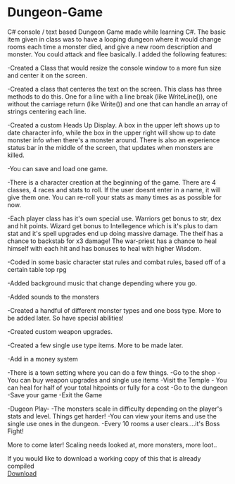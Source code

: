 # Dungeon-Game

C# console / text based Dungeon Game made while learning C#. The basic item given in class was to have a looping 
dungeon where it would change rooms each time a monster died, and give a new room description and monster. 
You could attack and flee basically. I added the following features:

-Created a Class that would resize the console window to a more fun size and center it on the screen.

-Created a class that centeres the text on the screen. This class has three methods to do this. One for a line
 with a line break (like WriteLine()), one without the carriage return (like Write()) and one that can handle
 an array of strings centering each line.
 
-Created a custom Heads Up Display. A box in the upper left shows up to date character info, while the box 
 in the upper right will show up to date monster info when there's a monster around. There is also an
 experience status bar in the middle of the screen, that updates when monsters are killed.
  
-You can save and load one game.

-There is a character creation at the beginning of the game. There are 4 classes, 4 races and stats to roll.
 If the user doesnt enter in a name, it will give them one. You can re-roll your stats as many times as 
 as possible for now.
 
 -Each player class has it's own special use. Warriors get bonus to str, dex and hit points.
  Wizard get bonus to Intellegence which is it's plus to dam stat and it's spell upgrades end up doing
  massive damage. The theif has a chance to backstab for x3 damage! The war-priest has a chance to
  heal himself with each hit and has bonuses to heal with higher Wisdom.
 
-Coded in some basic character stat rules and combat rules, based off of a certain table top rpg

-Added background music that change depending where you go.

-Added sounds to the monsters

-Created a handful of different monster types and one boss type. More to be added later. So have special abilities!

-Created custom weapon upgrades.

-Created a few single use type items. More to be made later.

-Add in a money system

-There is a town setting where you can do a few things. 
    -Go to the shop - You can buy weapon upgrades and single use items
    -Visit the Temple - You can heal for half of your total hitpoints or fully for a cost
    -Go to the dungeon
    -Save your game
    -Exit the Game
    
-Dugeon Play-
  -The monsters scale in difficulty depending on the player's stats and level. Things get harder!
  -You can view your items and use the single use ones in the dungeon.
  -Every 10 rooms a user clears....it's Boss Fight!
  
  More to come later! Scaling needs looked at, more monsters, more loot..
  
  If you would like to download a working copy of this that is already compiled
  <br />
  [Download](http://www.thelentzcode.com/files/DungeonQuest.zip)
